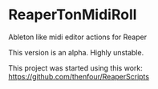 # ReaperTonMidiRoll
Ableton like midi editor actions for Reaper

This version is an alpha. Highly unstable.

This project was started using this work: https://github.com/thenfour/ReaperScripts


